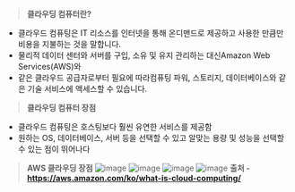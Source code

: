 > **클라우딩 컴퓨터란?**
* 클라우드 컴퓨팅은 IT 리소스를 인터넷을 통해 온디맨드로 제공하고 사용한 만큼만 비용을 지불하는 것을 말합니다.
* 물리적 데이터 센터와 서버를 구입, 소유 및 유지 관리하는 대신Amazon Web Services(AWS)와
* 같은 클라우드 공급자로부터 필요에 따라컴퓨팅 파워, 스토리지, 데이터베이스와 같은 기술 서비스에 액세스할 수 있습니다.

> **클라우딩 컴퓨터 장점**
* 클라우드 컴퓨팅은 호스팅보다 훨씬 유연한 서비스를 제공함
* 원하는 OS, 데이터베이스, 서버 등을 선택할 수 있고 알맞는 용량 및 성능을 선택할 수 있는 점이 뛰어나다

> **AWS 클라우딩 장점**
 ![image](https://github.com/leeminseok07/AWS_Study/assets/115360167/db764f3a-ef6c-4e7f-8710-33ebcb55ed10)
 ![image](https://github.com/leeminseok07/AWS_Study/assets/115360167/01672ce5-5aa8-4c2d-83ef-fee3a01dc968)
 ![image](https://github.com/leeminseok07/AWS_Study/assets/115360167/679d437d-e32c-4294-beec-0afe419e7998)
 ![image](https://github.com/leeminseok07/AWS_Study/assets/115360167/805d639d-8c10-4890-8160-ef1e6400181b)
> **출처 - https://aws.amazon.com/ko/what-is-cloud-computing/**
